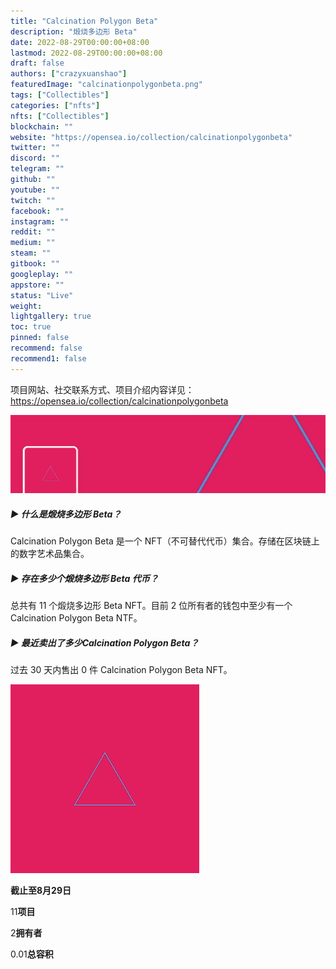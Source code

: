 ```yaml
---
title: "Calcination Polygon Beta"
description: "煅烧多边形 Beta"
date: 2022-08-29T00:00:00+08:00
lastmod: 2022-08-29T00:00:00+08:00
draft: false
authors: ["crazyxuanshao"]
featuredImage: "calcinationpolygonbeta.png"
tags: ["Collectibles"]
categories: ["nfts"]
nfts: ["Collectibles"]
blockchain: ""
website: "https://opensea.io/collection/calcinationpolygonbeta"
twitter: ""
discord: ""
telegram: ""
github: ""
youtube: ""
twitch: ""
facebook: ""
instagram: ""
reddit: ""
medium: ""
steam: ""
gitbook: ""
googleplay: ""
appstore: ""
status: "Live"
weight: 
lightgallery: true
toc: true
pinned: false
recommend: false
recommend1: false
---
```

项目网站、社交联系方式、项目介绍内容详见：https://opensea.io/collection/calcinationpolygonbeta

![dsada](dsada.png)

##### ▶ 什么是煅烧多边形 Beta？

Calcination Polygon Beta 是一个 NFT（不可替代代币）集合。存储在区块链上的数字艺术品集合。

##### ▶ 存在多少个煅烧多边形 Beta 代币？

总共有 11 个煅烧多边形 Beta NFT。目前 2 位所有者的钱包中至少有一个 Calcination Polygon Beta NTF。

##### ▶ 最近卖出了多少Calcination Polygon Beta？

过去 30 天内售出 0 件 Calcination Polygon Beta NFT。

![unnamed](unnamed.png)

**截止至8月29日**

11**项目**

2**拥有者**

0.01**总容积**